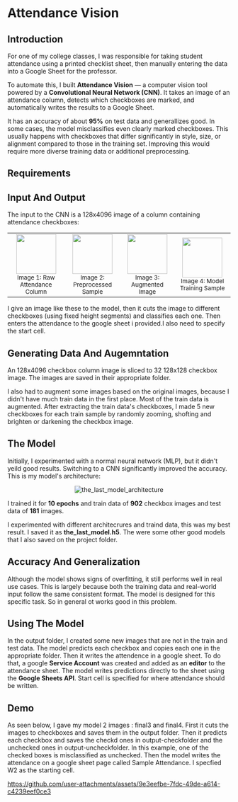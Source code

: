 # Attendance Vision

## Introduction

For one of my college classes, I was responsible for taking student attendance using a printed checklist sheet, then manually entering the data into a Google Sheet for the professor.

To automate this, I built **Attendance Vision** — a computer vision tool powered by a **Convolutional Neural Network (CNN)**. It takes an image of an attendance column, detects which checkboxes are marked, and automatically writes the results to a Google Sheet.

It has an accuracy of about **95%** on test data and generallizes good.
In some cases, the model misclassifies even clearly marked checkboxes. This usually happens with checkboxes that differ significantly in style, size, or alignment compared to those in the training set. Improving this would require more diverse training data or additional preprocessing.

## Requirements


## Input And Output
The input to the CNN is a 128x4096 image of a column containing attendance checkboxes:

<table>
  <tr>
    <td align="center">
      <img src="https://github.com/user-attachments/assets/720de306-af1f-4197-99b6-4cf9680d60e5" width="90"/><br/>
      <sub>Image 1: Raw Attendance Column</sub>
    </td>
    <td align="center">
      <img src="https://github.com/user-attachments/assets/f62f871a-ac5b-49f6-a116-59f781e8d061" width="90"/><br/>
      <sub>Image 2: Preprocessed Sample</sub>
    </td>
    <td align="center">
      <img src="https://github.com/user-attachments/assets/fb573c70-7a96-41d0-87d4-f263e5c4efe2" width="90"/><br/>
      <sub>Image 3: Augmented Image</sub>
    </td>
    <td align="center">
      <img src="https://github.com/user-attachments/assets/ba46250f-cf43-4051-ab2e-d1b1f62d4e2d" width="90"/><br/>
      <sub>Image 4: Model Training Sample</sub>
    </td>
  </tr>
</table>

I give an image like these to the model, then it cuts the image to different checkboxes (using fixed height segments) and classifies each one. Then enters the attendance to the google sheet i provided.I also need to specify the start cell.

## Generating Data And Augemntation
An 128x4096 checkbox column image is sliced to 32 128x128 checkbox image. The images are saved in their appropriate folder.

I also had to augment some images based on the original images, because I didn't have much train data in the first place. Most of the train data is augmented. After extracting the train data's checkboxes, I made 5 new checkboxes for each train sample by randomly zooming, shofting and brighten or darkening the checkbox image. 

## The Model
Initially, I experimented with a normal neural network (MLP), but it didn't yeild good results. Switching to a CNN significantly improved the accuracy.
This is my model's architecture: 
<p align="center">
  <img src="https://github.com/user-attachments/assets/a1d976df-b8ed-4d52-8d9c-5f376980b248" alt="the_last_model_architecture">
</p>

I trained it for **10 epochs** and train data of **902** checkbox images and test data of **181** images.

I experimented with different architecrures and traind data, this was my best result. I saved it as **the_last_model.h5**. The were some other good models that I also saved on the project folder.

## Accuracy And Generalization
Although the model shows signs of overfitting, it still performs well in real use cases. This is largely because both the training data and real-world input follow the same consistent format. The model is designed for this specific task. So in general ot works good in this problem.

## Using The Model
In the output folder, I created some new images that are not in the train and test data. The model predicts each checkbox and copies each one in the appropriate folder. Then it writes the attendence in a google sheet.
To do that, a google **Service Account** was created and added as an **editor** to the attendance sheet.
The model writes predictions directly to the sheet using the **Google Sheets API**.
Start cell is specified for where attendance should be written.

## Demo
As seen below, I gave my model 2 images : final3 and final4. First it cuts the images to checkboxes and saves them in the output folder. 
Then it predicts each checkbox and saves the checkd ones in output-checkfolder and the unchecked ones in output-uncheckfolder. In this example, one of the checked boxes is misclassified as unchecked.
Then the model writes the attendance on a google sheet page called Sample Attendance. I specfied W2 as the starting cell.




https://github.com/user-attachments/assets/9e3eefbe-7fdc-49de-a614-c4239eef0ce3


